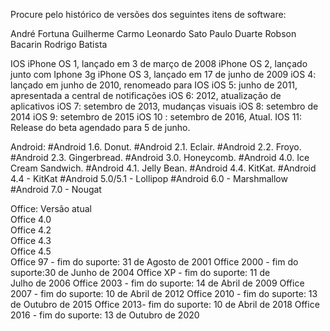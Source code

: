 Procure pelo histórico de versões dos seguintes itens de software:

André Fortuna
Guilherme Carmo
Leonardo Sato
Paulo Duarte 
Robson Bacarin
Rodrigo Batista

IOS
iPhone OS 1, lançado em  3 de março de 2008
iPhone OS 2, lançado junto com Iphone 3g
iPhone OS 3, lançado em 17 de junho de 2009
iOS 4: lançado em junho de 2010, renomeado para IOS
iOS 5: junho de 2011, apresentada a central de notificações
iOS 6: 2012, atualização de aplicativos
iOS 7: setembro de 2013, mudanças visuais
iOS 8: setembro de 2014
iOS 9: setembro de 2015
iOS 10 : setembro de 2016, Atual.
IOS 11: Release do beta agendado para 5 de junho.

Android:
#Android 1.6. Donut.
#Android 2.1. Eclair.
#Android 2.2. Froyo.
#Android 2.3. Gingerbread.
#Android 3.0. Honeycomb.
#Android 4.0. Ice Cream Sandwich.
#Android 4.1. Jelly Bean.
#Android 4.4. KitKat.
#Android 4.4 - KitKat
#Android 5.0/5.1 - Lollipop
#Android 6.0 - Marshmallow
#Android 7.0 - Nougat


Office:
Versão atual	
Office 4.0	
Office 4.2	
Office 4.3	
Office 4.5	
Office 97	- fim do suporte: 31 de Agosto de 2001
Office 2000 - fim do suporte:30 de Junho de 2004
Office XP - fim do suporte:	11 de Julho de 2006
Office 2003 - fim do suporte:	14 de Abril de 2009
Office 2007 - fim do suporte:	10 de Abril de 2012
Office 2010 - fim do suporte:	13 de Outubro de 2015
Office 2013- fim do suporte: 	10 de Abril de 2018
Office 2016 - fim do suporte:	13 de Outubro de 2020



